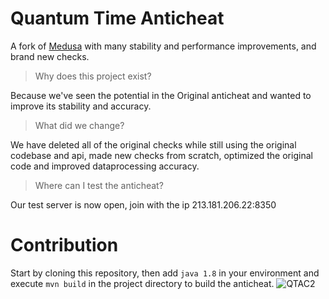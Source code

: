 # Quantum Time Anticheat

A fork of [Medusa](https://www.spigotmc.org/resources/medusa-anticheat-fast-and-reliable-detections-3-2-reach-detection.83345/) with many stability and performance improvements, and brand new checks.

> Why does this project exist?
> 
Because we've seen the potential in the Original anticheat and wanted to improve its stability and accuracy.

> What did we change?
> 
We have deleted all of the original checks while still using the original codebase and api, made new checks from scratch, optimized the original code and improved dataprocessing accuracy.

> Where can I test the anticheat?
> 
Our test server is now open, join with the ip 213.181.206.22:8350

# Contribution

  Start by cloning this repository, then add `java 1.8` in your environment and execute `mvn build` in the project directory to build the anticheat. 
![QTAC2](https://github.com/user-attachments/assets/63eaed02-97dc-44b5-b0d4-7b339ba46ae0)
